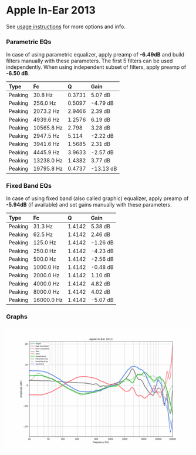 # Apple In-Ear 2013
See [usage instructions](https://github.com/jaakkopasanen/AutoEq#usage) for more options and info.

### Parametric EQs
In case of using parametric equalizer, apply preamp of **-6.49dB** and build filters manually
with these parameters. The first 5 filters can be used independently.
When using independent subset of filters, apply preamp of **-6.50 dB**.

| Type    | Fc         |      Q | Gain      |
|:--------|:-----------|:-------|:----------|
| Peaking | 30.8 Hz    | 0.3731 | 5.07 dB   |
| Peaking | 256.0 Hz   | 0.5097 | -4.79 dB  |
| Peaking | 2073.2 Hz  | 2.9466 | 2.39 dB   |
| Peaking | 4939.6 Hz  | 1.2576 | 6.19 dB   |
| Peaking | 10565.8 Hz | 2.798  | 3.28 dB   |
| Peaking | 2947.5 Hz  | 5.114  | -2.22 dB  |
| Peaking | 3941.6 Hz  | 1.5685 | 2.31 dB   |
| Peaking | 4445.9 Hz  | 3.9633 | -2.57 dB  |
| Peaking | 13238.0 Hz | 1.4382 | 3.77 dB   |
| Peaking | 19795.8 Hz | 0.4737 | -13.13 dB |

### Fixed Band EQs
In case of using fixed band (also called graphic) equalizer, apply preamp of **-5.94dB**
(if available) and set gains manually with these parameters.

| Type    | Fc         |      Q | Gain     |
|:--------|:-----------|:-------|:---------|
| Peaking | 31.3 Hz    | 1.4142 | 5.38 dB  |
| Peaking | 62.5 Hz    | 1.4142 | 2.46 dB  |
| Peaking | 125.0 Hz   | 1.4142 | -1.26 dB |
| Peaking | 250.0 Hz   | 1.4142 | -4.23 dB |
| Peaking | 500.0 Hz   | 1.4142 | -2.56 dB |
| Peaking | 1000.0 Hz  | 1.4142 | -0.48 dB |
| Peaking | 2000.0 Hz  | 1.4142 | 1.10 dB  |
| Peaking | 4000.0 Hz  | 1.4142 | 4.82 dB  |
| Peaking | 8000.0 Hz  | 1.4142 | 4.02 dB  |
| Peaking | 16000.0 Hz | 1.4142 | -5.07 dB |

### Graphs
![](./Apple%20In-Ear%202013.png)